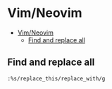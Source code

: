 # Vim/Neovim
<!--ts-->
* [Vim/Neovim](vim.md#vimneovim)
   * [Find and replace all](vim.md#find-and-replace-all)

<!-- Added by: runner, at: Fri Jul 30 07:35:58 UTC 2021 -->

<!--te-->

## Find and replace all
```vim
:%s/replace_this/replace_with/g
```
